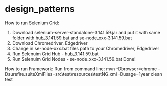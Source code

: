 # design_patterns

How to run Selenium Grid:
1. Download selenium-server-standalone-3.141.59.jar and put it with same folder with hub_3.141.59.bat and se-node_xxx-3.141.59.bat
2. Download Chromedriver, Edgedriver
3. Change in se-node-xxx.bat files path to your Chromedriver, Edgedriver
4. Run Selenuim Grid Hub - hub_3.141.59.bat
5. Run Selenuim Grid Nodes - se-node_xxx-3.141.59.bat
Done!

How to run Framework:
Run from command line: mvn -Dbrowser=chrome -Dsurefire.suiteXmlFiles=src\test\resources\testNG.xml -Dusage=1year clean test